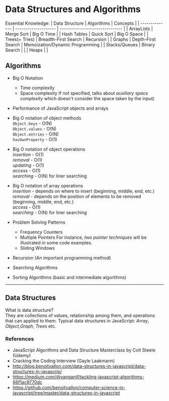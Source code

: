 # Data Structures and Algorithms

Essential Knowledge: 
| Data Structure | Algorithms           | Concepts                        |
| -------------- | -------------------- | ------------------------------- |
| ArrayLists     | Merge Sort           | Big O Time                      |
| Hash Tables    | Quick Sort           | Big O Space                     |
| Trees(+ Tries) | Breadth-First Search | Recursion                       |
| Graphs         | Depth-First Search   | Memoization/Dynamic Programming |
| Stacks/Queues  | Binary Search        |                                 |
| Heaps          |                      |

## Algorithms
* Big O Notation
  * Time complexity
  * Space complexity
If not specified, talks about _auxiliary space complexity_ which doesn't consider the space taken by the input)

* Performance of JavaScript objects and arrays
 * Big O notation of object methods  
`Object.keys` - O(N)  
`Object.values` - O(N)  
`Object.entries` - O(N)  
`hasOwnProperty` - O(1)  
 * Big O notation of object operations   
_insertion_ - O(1)  
_removal_ - O(1)  
_updating_ - O(1)  
_access_ - O(1)  
_searching_ - O(N) for liner searching  
 * Big O notation of array operations  
_insertion_ - depends on where to insert (beginning, middle, end, etc.)  
_removal_ - depends on the position of elements to be removed (beginning, middle, end, etc.)  
_access_ - O(1)  
_searching_ - O(N) for liner searching  

* Problem Solving Patterns
  * Frequency Counters
  * Multiple Pointers
For instance, *two pointer techniques* will be illustrated in some code examples. 
  * Sliding Windows

* Recursion (An important programming method)

* Searching Algorithms

* Sorting Algorithms (basic and intermediate algorithms)
-----------------
## Data Structures
What is data structure?  
They are collections of values, relationship among them, and operations that can applied to them. Typical data structures in JavaScript: *Array*, *Object*,*Graph*, *Trees* etc.



### References
- JavaScript Algorithms and Data Structure Masterclass by Colt Steele (Udemy)
- Cracking the Coding Interview (Gayle Laakmann)
- http://blog.benoitvallon.com/data-structures-in-javascript/data-structures-in-javascrip/
- https://medium.com/@yanganif/tackling-javascript-algorithms-66f1ac9770dc
- https://github.com/benoitvallon/computer-science-in-javascript/tree/master/data-structures-in-javascript
